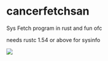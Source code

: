 # cancerfetchsan

Sys Fetch program in rust and fun ofc

needs rustc 1.54 or above for sysinfo

 


![](https://media.giphy.com/media/l0Feb3VJHsAJDgrpS/giphy.gif?cid=ecf05e475igpm8pkuzi2bnzoyxb4wqz5dmlfo409wq8lwll6&rid=giphy.gif&ct=g)
